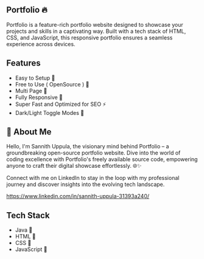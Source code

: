 
## Portfolio 🔥

Portfolio is a feature-rich portfolio website designed to showcase your projects and skills in a captivating way. Built with a tech stack of HTML, CSS, and JavaScript, this responsive portfolio ensures a seamless experience across devices.

## Features

- Easy to Setup 💯
- Free to Use ( OpenSource ) 🥳
- Multi Page 💎
- Fully Responsive 🚀
- Super Fast and Optimized for SEO ⚡
- Dark/Light Toggle Modes 🤘




## 🚀 About Me
Hello, I'm Sannith Uppula, the visionary mind behind Portfolio – a groundbreaking open-source portfolio website. Dive into the world of coding excellence with Portfolio's freely available source code, empowering anyone to craft their digital showcase effortlessly. 🌐✨

Connect with me on LinkedIn to stay in the loop with my professional journey and discover insights into the evolving tech landscape.

https://www.linkedin.com/in/sannith-uppula-31393a240/


## Tech Stack

- Java 🚀
- HTML 🚀
- CSS 🚀
- JavaScript 🚀
